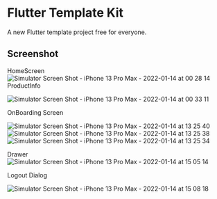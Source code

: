 # Flutter Template Kit

A new Flutter template project free for everyone.

## Screenshot

 HomeScreen
![Simulator Screen Shot - iPhone 13 Pro Max - 2022-01-14 at 00 28 14](https://user-images.githubusercontent.com/52181725/149392253-e6dd1cd0-a813-4ed5-bcac-52c25f25e707.png)
ProductInfo

![Simulator Screen Shot - iPhone 13 Pro Max - 2022-01-14 at 00 33 11](https://user-images.githubusercontent.com/52181725/149393140-776cc280-85d9-4476-9174-216a53035ff2.png)

OnBoarding Screen

![Simulator Screen Shot - iPhone 13 Pro Max - 2022-01-14 at 13 25 40](https://user-images.githubusercontent.com/52181725/149471653-f5211202-c6b1-4bae-84ba-f304acd7d07f.png)
![Simulator Screen Shot - iPhone 13 Pro Max - 2022-01-14 at 13 25 38](https://user-images.githubusercontent.com/52181725/149471658-08073cd2-fd7c-4751-b39f-02ab2a6d2dc6.png)
![Simulator Screen Shot - iPhone 13 Pro Max - 2022-01-14 at 13 25 34](https://user-images.githubusercontent.com/52181725/149471663-d87d3cd0-0a93-41ec-93ae-45107a0c40c7.png)

Drawer
![Simulator Screen Shot - iPhone 13 Pro Max - 2022-01-14 at 15 05 14](https://user-images.githubusercontent.com/52181725/149493323-6cc46129-e4d0-4c25-957b-544e8fd284f6.png)

Logout Dialog

![Simulator Screen Shot - iPhone 13 Pro Max - 2022-01-14 at 15 08 18](https://user-images.githubusercontent.com/52181725/149493615-47c2cb12-fa79-4cbd-afcc-3218d59d0d6a.png)











